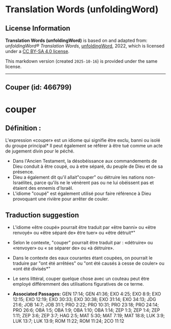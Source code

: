 # Translation Words (unfoldingWord)

## License Information

**Translation Words (unfoldingWord)** is based on and adapted from: _unfoldingWord® Translation Words_, [unfoldingWord](https://unfoldingword.org/utw), 2022, which is licensed under a [CC BY-SA 4.0 license](https://creativecommons.org/licenses/by-sa/4.0/legalcode.en).

This markdown version (created `2025-10-16`) is provided under the same license.



--------------------------------

## Couper (id: 466799)

couper
======

Définition :
------------

L'expression «couper» est un idiome qui signifie être exclu, banni ou isolé du groupe principal\* Il peut également se référer à être tué comme un acte de jugement divin pour le péché.

* Dans l'Ancien Testament, la désobéissance aux commandements de Dieu conduit à être coupé, ou à etre séparé, du peuple de Dieu et de sa présence.
* Dieu a également dit qu'il allait"couper" ou détruire les nations non\-Israélites, parce qu'ils ne le vénèrent pas ou ne lui obéissent pas et étaient des ennemis d'Israël.
* L'idiome "coupé" est également utilisé pour faire référence à Dieu provoquant une rivière pour arrêter de couler.

Traduction suggestion
---------------------

* L'idiome «être coupé» pourrait être traduit par «être banni» ou «être renvoyé» ou «être séparé de» être tuer» ou «être détruit\*"
* Selon le contexte, "couper" pourrait être traduit par : «détruire» ou «renvoyer» ou « se séparer de» ou «à détruire».
* Dans le contexte des eaux courantes étant coupées, on pourrait le traduire par "ont été arrêtées" ou "ont été causés à cesse de couler» ou «ont été divisés\*"
* Le sens littéral, couper quelque chose avec un couteau peut être employé différemment des utilisations figuratives de ce terme.

* **Associated Passages:** GEN 17:14; GEN 41:36; EXO 4:25; EXO 8:9; EXO 12:15; EXO 12:19; EXO 30:33; EXO 30:38; EXO 31:14; EXO 34:13; JDG 21:6; JOB 14:7; JOB 31:1; PRO 2:22; PRO 10:31; PRO 23:18; PRO 24:14; PRO 26:6; OBA 1:5; OBA 1:9; OBA 1:10; OBA 1:14; ZEP 1:3; ZEP 1:4; ZEP 1:11; ZEP 3:6; ZEP 3:7; HAG 2:5; MAT 5:30; MAT 7:19; MAT 18:8; LUK 3:9; LUK 13:7; LUK 13:9; ROM 11:22; ROM 11:24; 2CO 11:12

